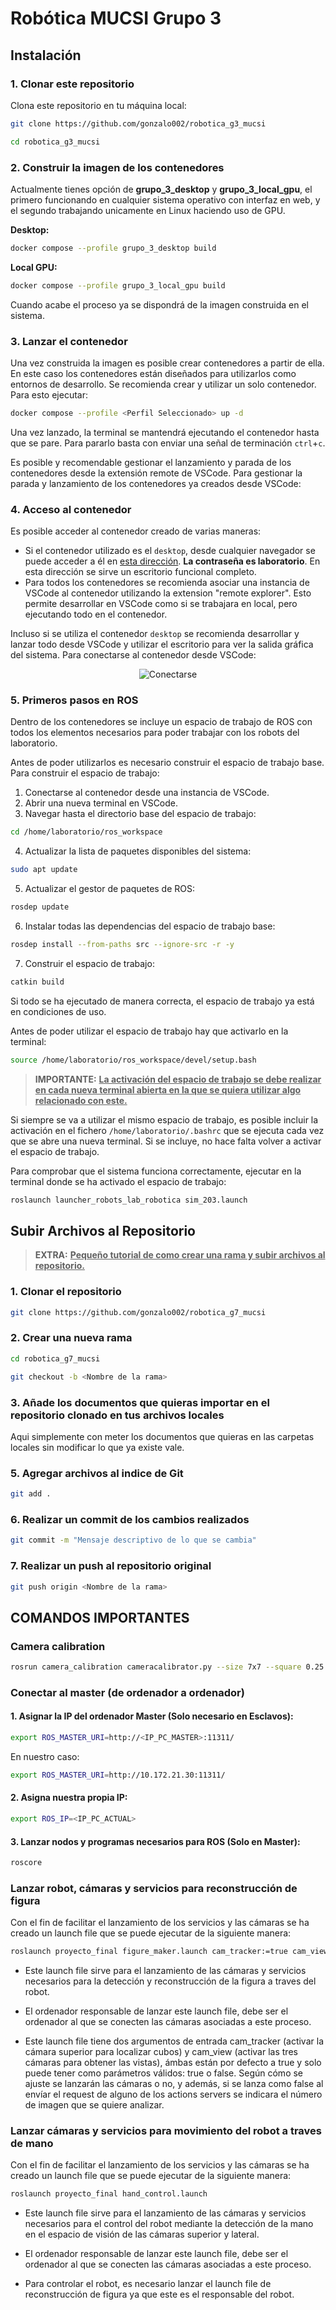 # Robótica MUCSI Grupo 3
## Instalación

### 1. Clonar este repositorio

Clona este repositorio en tu máquina local:

```bash
git clone https://github.com/gonzalo002/robotica_g3_mucsi
```
```bash
cd robotica_g3_mucsi
```

### 2. Construir la imagen de los contenedores
Actualmente tienes opción de **grupo_3_desktop** y **grupo_3_local_gpu**, el primero funcionando en cualquier sistema operativo con interfaz en web, y el segundo trabajando unicamente en Linux haciendo uso de GPU.

**Desktop:**
```bash
docker compose --profile grupo_3_desktop build
```


**Local GPU:**
```bash
docker compose --profile grupo_3_local_gpu build
```
Cuando acabe el proceso ya se dispondrá de la imagen construida en el sistema.
### 3. Lanzar el contenedor
Una vez construida la imagen es posible crear contenedores a partir de ella. En este caso los contenedores están diseñados para utilizarlos como entornos de desarrollo. Se recomienda crear y utilizar un solo contenedor. Para esto ejecutar:
```bash
docker compose --profile <Perfil Seleccionado> up -d
```
Una vez lanzado, la terminal se mantendrá ejecutando el contenedor hasta que se pare. Para pararlo basta con enviar una señal de terminación `ctrl`+`c`.

Es posible y recomendable gestionar el lanzamiento y parada de los contenedores desde la extensión remote de VSCode. Para gestionar la parada y lanzamiento de los contenedores ya creados desde VSCode:

### 4. Acceso al contenedor
Es posible acceder al contenedor creado de varias maneras:
- Si el contenedor utilizado es el `desktop`, desde cualquier navegador se puede acceder a él en [esta dirección](http://localhost:6081). **La contraseña es laboratorio**. En esta dirección se sirve un escritorio funcional completo.
- Para todos los contenedores se recomienda asociar una instancia de VSCode al contenedor utilizando la extension "remote explorer". Esto permite desarrollar en VSCode como si se trabajara en local, pero ejecutando todo en el contenedor.

Incluso si se utiliza el contenedor `desktop` se recomienda desarrollar y lanzar todo desde VSCode y utilizar el escritorio para ver la salida gráfica del sistema. Para conectarse al contenedor desde VSCode:
<p align="center">
    <img src="pictures/conectarse_contenedor_vscode.gif" alt="Conectarse">
</p>

### 5. Primeros pasos en ROS
Dentro de los contenedores se incluye un espacio de trabajo de ROS con todos los elementos necesarios para poder trabajar con los robots del laboratorio.

Antes de poder utilizarlos es necesario construir el espacio de trabajo base. Para construir el espacio de trabajo:

1. Conectarse al contenedor desde una instancia de VSCode.
2. Abrir una nueva terminal en VSCode.
3. Navegar hasta el directorio base del espacio de trabajo:
```bash
cd /home/laboratorio/ros_workspace
```
4. Actualizar la lista de paquetes disponibles del sistema:
```bash
sudo apt update
```
5. Actualizar el gestor de paquetes de ROS:
```bash
rosdep update
```
6. Instalar todas las dependencias del espacio de trabajo base:
```bash
rosdep install --from-paths src --ignore-src -r -y
```
7. Construir el espacio de trabajo:
```bash
catkin build
```
Si todo se ha ejecutado de manera correcta, el espacio de trabajo ya está en condiciones de uso.

Antes de poder utilizar el espacio de trabajo hay que activarlo en la terminal:
```bash
source /home/laboratorio/ros_workspace/devel/setup.bash
```
>**IMPORTANTE:**
**<u>La activación del espacio de trabajo se debe realizar en cada nueva terminal abierta en la que se quiera utilizar algo relacionado con este.</u>**

Si siempre se va a utilizar el mismo espacio de trabajo, es posible incluir la activación en el fichero `/home/laboratorio/.bashrc` que se ejecuta cada vez que se abre una nueva terminal. Si se incluye, no hace falta volver a activar el espacio de trabajo.

Para comprobar que el sistema funciona correctamente, ejecutar en la terminal donde se ha activado el espacio de trabajo:
```bash
roslaunch launcher_robots_lab_robotica sim_203.launch
```

## Subir Archivos al Repositorio
>**EXTRA:**
**<u>Pequeño tutorial de como crear una rama y subir archivos al repositorio.</u>**
### 1. Clonar el repositorio

```bash
git clone https://github.com/gonzalo002/robotica_g7_mucsi
```

### 2. Crear una nueva rama

```bash
cd robotica_g7_mucsi
```

```bash
git checkout -b <Nombre de la rama>
```

### 3. Añade los documentos que quieras importar en el repositorio clonado en tus archivos locales

Aqui simplemente con meter los documentos que quieras en las carpetas locales sin modificar lo que ya existe vale.

### 5. Agregar archivos al indice de Git

```bash
git add .
```

### 6. Realizar un commit de los cambios realizados

```bash
git commit -m "Mensaje descriptivo de lo que se cambia"
```

### 7. Realizar un push al repositorio original

```bash
git push origin <Nombre de la rama>
```


## COMANDOS IMPORTANTES

### Camera calibration
```bash
rosrun camera_calibration cameracalibrator.py --size 7x7 --square 0.25 image:=/usb_cam/image_raw camera:=/usb_cam
```
### Conectar al master (de ordenador a ordenador)
#### 1. Asignar la IP del ordenador Master (Solo necesario en Esclavos):
```bash
export ROS_MASTER_URI=http://<IP_PC_MASTER>:11311/
```

En nuestro caso:
```bash
export ROS_MASTER_URI=http://10.172.21.30:11311/
```

#### 2. Asigna nuestra propia IP:
```bash
export ROS_IP=<IP_PC_ACTUAL>
```

#### 3. Lanzar nodos y programas necesarios para ROS (Solo en Master):
```bash
roscore
```

### Lanzar robot, cámaras y servicios para reconstrucción de figura
Con el fin de facilitar el lanzamiento de los servicios y las cámaras se ha creado un launch file que se puede ejecutar de la siguiente manera:
```bash
roslaunch proyecto_final figure_maker.launch cam_tracker:=true cam_view:=true
```
- Este launch file sirve para el lanzamiento de las cámaras y servicios necesarios para la detección y reconstrucción de la figura a traves del robot.
- El ordenador responsable de lanzar este launch file, debe ser el ordenador al que se conecten las cámaras asociadas a este proceso.

- Este launch file tiene dos argumentos de entrada cam_tracker (activar la cámara superior para localizar cubos) y cam_view (activar las tres cámaras para obtener las vistas), ámbas están por defecto a true y solo puede tener como parámetros válidos: true o false. Según cómo se ajuste se lanzarán las cámaras o no, y además, si se lanza como false al envíar el request de alguno de los actions servers se indicara el número de imagen que se quiere analizar.

### Lanzar cámaras y servicios para movimiento del robot a traves de mano
Con el fin de facilitar el lanzamiento de los servicios y las cámaras se ha creado un launch file que se puede ejecutar de la siguiente manera:
```bash
roslaunch proyecto_final hand_control.launch
```
- Este launch file sirve para el lanzamiento de las cámaras y servicios necesarios para el control del robot mediante la detección de la mano en el espacio de visión de las cámaras superior y lateral.
- El ordenador responsable de lanzar este launch file, debe ser el ordenador al que se conecten las cámaras asociadas a este proceso.

- Para controlar el robot, es necesario lanzar el launch file de reconstrucción de figura ya que este es el responsable del robot.
